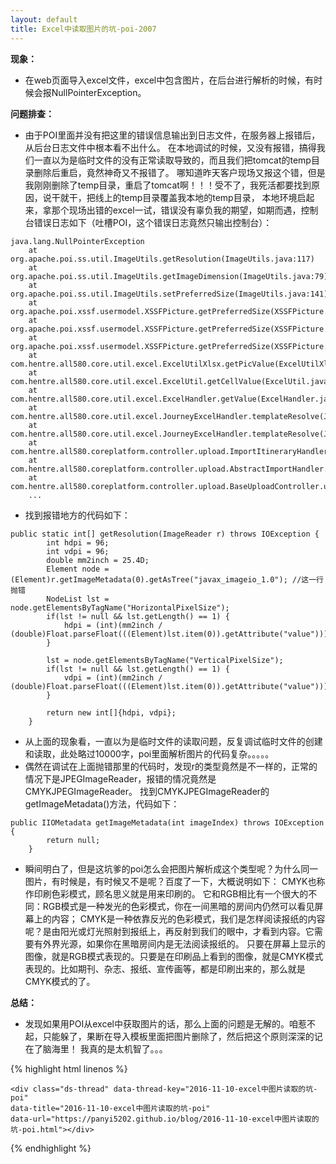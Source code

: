 ```yaml
---
layout: default
title: Excel中读取图片的坑-poi-2007
---
```

**现象：** 
- 在web页面导入excel文件，excel中包含图片，在后台进行解析的时候，有时候会报NullPointerException。

**问题排查：** 

- 由于POI里面并没有把这里的错误信息输出到日志文件，在服务器上报错后，从后台日志文件中根本看不出什么。
在本地调试的时候，又没有报错，搞得我们一直以为是临时文件的没有正常读取导致的，而且我们把tomcat的temp目录删除后重启，竟然神奇又不报错了。
哪知道昨天客户现场又报这个错，但是我刚刚删除了temp目录，重启了tomcat啊！！！受不了，我死活都要找到原因，说干就干，把线上的temp目录覆盖我本地的temp目录，
本地环境启起来，拿那个现场出错的excel一试，错误没有辜负我的期望，如期而遇，控制台错误日志如下（吐槽POI，这个错误日志竟然只输出控制台）：

```
java.lang.NullPointerException
	at org.apache.poi.ss.util.ImageUtils.getResolution(ImageUtils.java:117)
	at org.apache.poi.ss.util.ImageUtils.getImageDimension(ImageUtils.java:79)
	at org.apache.poi.ss.util.ImageUtils.setPreferredSize(ImageUtils.java:141)
	at org.apache.poi.xssf.usermodel.XSSFPicture.getPreferredSize(XSSFPicture.java:221)
	at org.apache.poi.xssf.usermodel.XSSFPicture.getPreferredSize(XSSFPicture.java:210)
	at org.apache.poi.xssf.usermodel.XSSFPicture.getPreferredSize(XSSFPicture.java:200)
	at com.hentre.all580.core.util.excel.ExcelUtilXlsx.getPicValue(ExcelUtilXlsx.java:51)
	at com.hentre.all580.core.util.excel.ExcelUtil.getCellValue(ExcelUtil.java:118)
	at com.hentre.all580.core.util.excel.ExcelHandler.getValue(ExcelHandler.java:155)
	at com.hentre.all580.core.util.excel.JourneyExcelHandler.templateResolve(JourneyExcelHandler.java:64)
	at com.hentre.all580.core.util.excel.JourneyExcelHandler.templateResolve(JourneyExcelHandler.java:115)
	at com.hentre.all580.coreplatform.controller.upload.ImportItineraryHandler.doExecute(ImportItineraryHandler.java:41)
	at com.hentre.all580.coreplatform.controller.upload.AbstractImportHandler.execute(AbstractImportHandler.java:41)
	at com.hentre.all580.coreplatform.controller.upload.BaseUploadController.upload(BaseUploadController.java:184)
	...
```

- 找到报错地方的代码如下：

```
public static int[] getResolution(ImageReader r) throws IOException {
        int hdpi = 96;
        int vdpi = 96;
        double mm2inch = 25.4D;
        Element node = (Element)r.getImageMetadata(0).getAsTree("javax_imageio_1.0"); //这一行抛错
        NodeList lst = node.getElementsByTagName("HorizontalPixelSize");
        if(lst != null && lst.getLength() == 1) {
            hdpi = (int)(mm2inch / (double)Float.parseFloat(((Element)lst.item(0)).getAttribute("value")));
        }

        lst = node.getElementsByTagName("VerticalPixelSize");
        if(lst != null && lst.getLength() == 1) {
            vdpi = (int)(mm2inch / (double)Float.parseFloat(((Element)lst.item(0)).getAttribute("value")));
        }

        return new int[]{hdpi, vdpi};
    }
```

- 从上面的现象看，一直以为是临时文件的读取问题，反复调试临时文件的创建和读取，此处略过10000字，poi里面解析图片的代码复杂。。。。。
- 偶然在调试在上面抛错那里的代码时，发现r的类型竟然是不一样的，正常的情况下是JPEGImageReader，报错的情况竟然是CMYKJPEGImageReader。
找到CMYKJPEGImageReader的getImageMetadata()方法，代码如下：

```
public IIOMetadata getImageMetadata(int imageIndex) throws IOException {
        return null;
    }
```

- 瞬间明白了，但是这坑爹的poi怎么会把图片解析成这个类型呢？为什么同一图片，有时候是，有时候又不是呢？百度了一下，大概说明如下：
CMYK也称作印刷色彩模式，顾名思义就是用来印刷的。
它和RGB相比有一个很大的不同：RGB模式是一种发光的色彩模式，你在一间黑暗的房间内仍然可以看见屏幕上的内容；
CMYK是一种依靠反光的色彩模式，我们是怎样阅读报纸的内容呢？是由阳光或灯光照射到报纸上，再反射到我们的眼中，才看到内容。它需要有外界光源，如果你在黑暗房间内是无法阅读报纸的。
只要在屏幕上显示的图像，就是RGB模式表现的。只要是在印刷品上看到的图像，就是CMYK模式表现的。比如期刊、杂志、报纸、宣传画等，都是印刷出来的，那么就是CMYK模式的了。


**总结：** 
- 发现如果用POI从excel中获取图片的话，那么上面的问题是无解的。咱惹不起，只能躲了，果断在导入模板里面把图片删除了，然后把这个原则深深的记在了脑海里！
我真的是太机智了。。。

{% highlight html linenos %}
<!-- 多说评论框 start -->
	<div class="ds-thread" data-thread-key="2016-11-10-excel中图片读取的坑-poi" 
	data-title="2016-11-10-excel中图片读取的坑-poi" 
	data-url="https://panyi5202.github.io/blog/2016-11-10-excel中图片读取的坑-poi.html"></div>
<!-- 多说评论框 end -->
<!-- 多说公共JS代码 start (一个网页只需插入一次) -->
<script type="text/javascript">
var duoshuoQuery = {short_name:"panyi5202"};
	(function() {
		var ds = document.createElement('script');
		ds.type = 'text/javascript';ds.async = true;
		ds.src = (document.location.protocol == 'https:' ? 'https:' : 'http:') + '//static.duoshuo.com/embed.js';
		ds.charset = 'UTF-8';
		(document.getElementsByTagName('head')[0] 
		 || document.getElementsByTagName('body')[0]).appendChild(ds);
	})();
	</script>
<!-- 多说公共JS代码 end -->
{% endhighlight %}
